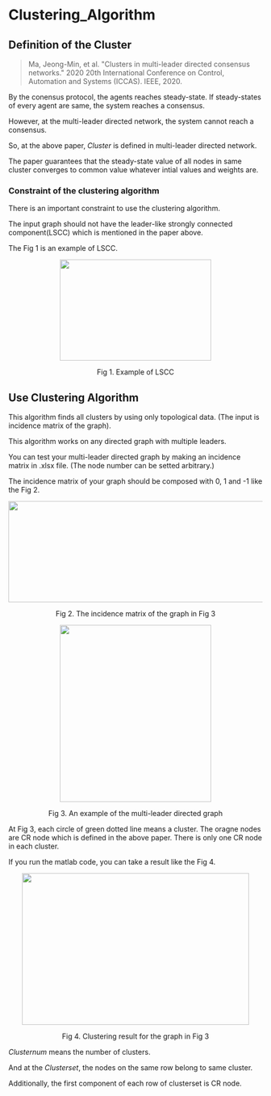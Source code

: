 # Clustering_Algorithm 
## Definition of the Cluster
> Ma, Jeong-Min, et al. "Clusters in multi-leader directed consensus networks." 2020 20th International Conference on Control, Automation and Systems (ICCAS). IEEE, 2020.

By the conensus protocol, the agents reaches steady-state. If steady-states of every agent are same, the system reaches a consensus.

However, at the multi-leader directed network, the system cannot reach a consensus.

So, at the above paper, *Cluster* is defined in multi-leader directed network.

The paper guarantees that the steady-state value of all nodes in same cluster converges to common value whatever intial values and weights are.

### Constraint of the clustering algorithm
There is an important constraint to use the clustering algorithm.

The input graph should not have the leader-like strongly connected component(LSCC) which is mentioned in the paper above.

The Fig 1 is an example of LSCC.

<p align="center"><img src="https://user-images.githubusercontent.com/39582428/103194986-a886f800-4924-11eb-9d6e-da170ef003c1.JPG" width="300" height="200">
<p align="center">Fig 1. Example of LSCC <p align="center">


## Use Clustering Algorithm
This algorithm finds all clusters by using only topological data. (The input is incidence matrix of the graph).

This algorithm works on any directed graph with multiple leaders.

You can test your multi-leader directed graph by making an incidence matrix in .xlsx file. (The node number can be setted arbitrary.)

The incidence matrix of your graph should be composed with 0, 1 and -1 like the Fig 2.

<p align="center"><img src="https://user-images.githubusercontent.com/39582428/103191180-5f7c7700-4917-11eb-8185-ec632fee019b.JPG" width="700" height="200">
<p align="center">Fig 2. The incidence matrix of the graph in Fig 3<p align="center">

<p align="center"><img src="https://user-images.githubusercontent.com/39582428/103191183-61463a80-4917-11eb-806a-884cbeae25dd.JPG" width="300" height="350">
<p align="center">Fig 3. An example of the multi-leader directed graph<p align="center">

At Fig 3, each circle of green dotted line means a cluster. The oragne nodes are CR node which is defined in the above paper. There is only one CR node in each cluster.

If you run the matlab code, you can take a result like the Fig 4.

<p align="center"><img src="https://user-images.githubusercontent.com/39582428/103192225-45dd2e80-491b-11eb-8887-440e647115ce.JPG" width="450" height="300">
<p align="center">Fig 4. Clustering result for the graph in Fig 3<p align="center">

*Clusternum* means the number of clusters.

And at the *Clusterset*, the nodes on the same row belong to same cluster.

Additionally, the first component of each row of clusterset is CR node.
